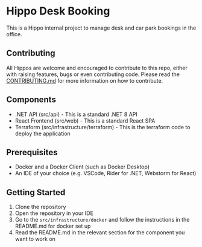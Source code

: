 # Hippo Desk Booking

This is a Hippo internal project to manage desk and car park bookings in the office.

## Contributing

All Hippos are welcome and encouraged to contribute to this repo, either with raising features, bugs or even contributing code.
Please read the [CONTRIBUTING.md](CONTRIBUTING.md) for more information on how to contribute.

## Components

- .NET API (src/api) - This is a standard .NET 8 API
- React Frontend (src/web) - This is a standard React SPA
- Terraform (src/infrastructure/terraform) - This is the terraform code to deploy the application

## Prerequisites

- Docker and a Docker Client (such as Docker Desktop)
- An IDE of your choice (e.g. VSCode, Rider for .NET, Webstorm for React)

## Getting Started

1. Clone the repository
2. Open the repository in your IDE
3. Go to the `src/infrastructure/docker` and follow the instructions in the README.md for docker set up
4. Read the README.md in the relevant section for the component you want to work on
